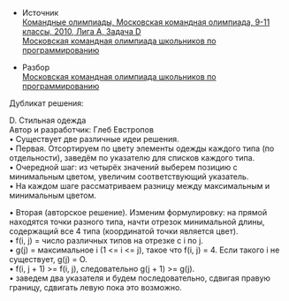 - Источник  
 [Командные олимпиады, Московская командная олимпиада, 9-11 классы, 2010, Лига А, Задача D](https://informatics.msk.ru/py-source/source/dir/17218-454)  
[Московская командная олимпиада школьников по программированию](https://olympiads.ru/team/archive/2010.html)

- Разбор  
[Московская командная олимпиада школьников по программированию](https://olympiads.ru/team/archive/2010.html)  

Дубликат решения:  

D. Стильная одежда  
Автор и разработчик: Глеб Евстропов  
• Существует две различные идеи решения.  
• Первая. Отсортируем по цвету элементы одежды каждого типа (по отдельности), заведём по указателю для списков каждого типа.  
• Очередной шаг: из четырёх значений выберем позицию с минимальным цветом, увеличим соответствующий указатель.  
• На каждом шаге рассматриваем разницу между максимальным и минимальным цветом.  

• Вторая (авторское решение). Изменим формулировку: на прямой находятся точки разного типа, начти отрезок минимальной длины, содержащий все 4 типа (координатой точки является цвет).  
• f(i, j) = число различных типов на отрезке с i по j.  
• g(j) = максимальное i (1 <= i <= j), такое что f(i, j) = 4. Если такого i не существует, g(j) = О.  
• f(i, j + 1) >= f(i, j), следовательно g(j + 1) >= g(j).  
• заведем два указателя и будем последовательно, сдвигая правую границу, сдвигать левую пока это возможно. 

